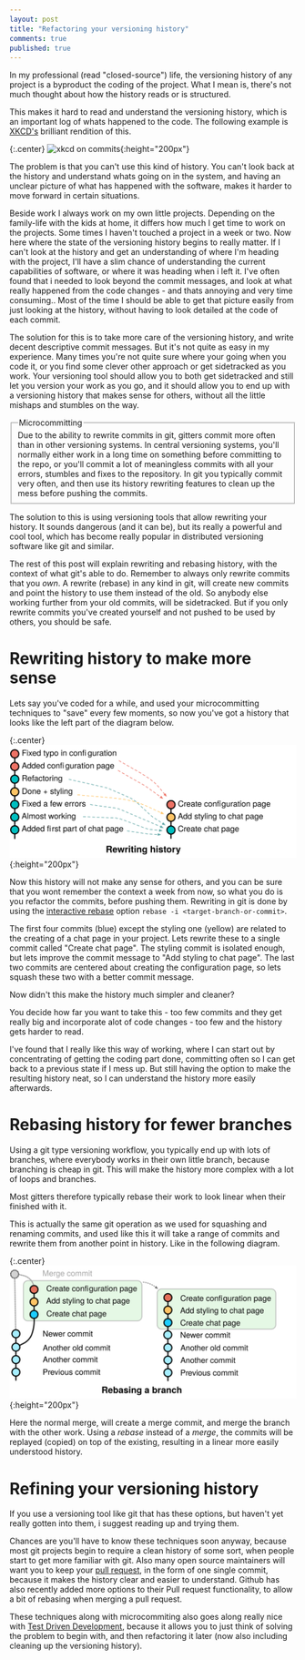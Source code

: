 ```yaml
---
layout: post
title: "Refactoring your versioning history"
comments: true
published: true
---
```

In my professional (read "closed-source") life, the versioning history of any project is a byproduct the coding of the project. What I mean is, there's not much thought about how the history reads or is structured.

This makes it hard to read and understand the versioning history, which is an important log of whats happened to the code. The following example is [XKCD's](https://xkcd.com/1296/) brilliant rendition of this.

{:.center}
![xkcd on commits](http://imgs.xkcd.com/comics/git_commit.png){:height="200px"}

The problem is that you can't use this kind of history. You can't look back at the history and understand whats going on in the system, and having an unclear picture of what has happened with the software, makes it harder to move forward in certain situations.

Beside work I always work on my own little projects. Depending on the family-life with the kids at home, it differs how much I get time to work on the projects. Some times I haven't touched a project in a week or two. Now here where the state of the versioning history begins to really matter. If I can't look at the history and get an understanding of where I'm heading with the project, I'll have a slim chance of understanding the current capabilities of software, or where it was heading when i left it. I've often found that i needed to look beyond the commit messages, and look at what really happened from the code changes - and thats annoying and very time consuming.. Most of the time I should be able to get that picture easily from just looking at the history, without having to look detailed at the code of each commit. 

The solution for this is to take more care of the versioning history, and write decent descriptive commit messages. But it's not quite as easy in my experience. Many times you're not quite sure where your going when you code it, or you find some clever other approach or get sidetracked as you work. Your versioning tool should allow you to both get sidetracked and still let you version your work as you go, and it should allow you to end up with a versioning history that makes sense for others, without all the little mishaps and stumbles on the way.

<fieldset class="bytheway">
    <legend class="bytheway">Microcommitting</legend>
    Due to the ability to rewrite commits in git, gitters commit more often than in other versioning systems. In central versioning systems, you'll normally either work in a long time on something before committing to the repo, or you'll commit a lot of meaningless commits with all your errors, stumbles and fixes to the repository. In git you typically commit very often, and then use its history rewriting features to clean up the mess before pushing the commits.
</fieldset>

The solution to this is using versioning tools that allow rewriting your history. It sounds dangerous (and it can be), but its really a powerful and cool tool, which has become really popular in distributed versioning software like git and similar.

The rest of this post will explain rewriting and rebasing history, with the context of what git's able to do. Remember to always only rewrite commits that you _own_. A rewrite (rebase) in any kind in git, will create new commits and point the history to use them instead of the old. So anybody else working further from your old commits, will be sidetracked. But if you only rewrite commits you've created yourself and not pushed to be used by others, you should be safe.

# Rewriting history to make more sense

Lets say you've coded for a while, and used your microcommitting techniques to "save" every few moments, so now you've got a history that looks like the left part of the diagram below.

{:.center}
![Rewriting a branch](/assets/rewriting_history_rewrite.svg){:height="200px"}

Now this history will not make any sense for others, and you can be sure that you wont remember the context a week from now, so what you do is you refactor the commits, before pushing them. Rewriting in git is done by using the [interactive rebase](https://git-scm.com/book/en/v2/Git-Tools-Rewriting-History) option ```rebase -i <target-branch-or-commit>```.

The first four commits (blue) except the styling one (yellow) are related to the creating of a chat page in your project. Lets rewrite these to a single commit called "Create chat page". The styling commit is isolated enough, but lets improve the commit message to "Add styling to chat page". The last two commits are centered about creating the configuration page, so lets squash these two with a better commit message.

Now didn't this make the history much simpler and cleaner? 

You decide how far you want to take this - too few commits and they get really big and incorporate alot of code changes - too few and the history gets harder to read.

I've found that I really like this way of working, where I can start out by concentrating of getting the coding part done, committing often so I can get back to a previous state if I mess up. But still having the option to make the resulting history neat, so I can understand the history more easily afterwards.


# Rebasing history for fewer branches

Using a git type versioning workflow, you typically end up with lots of branches, where everybody works in their own little branch, because branching is cheap in git. This will make the history more complex with a lot of loops and branches. 

Most gitters therefore typically rebase their work to look linear when their finished with it. 

This is actually the same git operation as we used for squashing and renaming commits, and used like this it will take a range of commits and rewrite them from another point in history. Like in the following diagram.

{:.center}
![Rebasing a branch](/assets/rewriting_history_rebase.svg){:height="200px"}

Here the normal merge, will create a merge commit, and merge the branch with the other work. Using a _rebase_ instead of a _merge_, the commits will be replayed (copied) on top of the existing, resulting in a linear more easily understood history.

# Refining your versioning history

If you use a versioning tool like git that has these options, but haven't yet really gotten into them, i suggest reading up and trying them. 

Chances are you'll have to know these techniques soon anyway, because most git projects begin to require a clean history of some sort, when people start to get more familiar with git. Also many open source maintainers will want you to keep your [pull request](http://www.nettreo.com/2016/06/17/pull-requests-are-a-best-practice.html), in the form of one single commit, because it makes the history clear and easier to understand. Github has also recently added more options to their Pull request functionality, to allow a bit of rebasing when merging a pull request.

These techniques along with microcommiting also goes along really nice with [Test Driven Development](http://www.nettreo.com/2016/06/14/TDD-Is-Just-A-Feedback-Technique.html), because it allows you to just think of solving the problem to begin with, and then refactoring it later (now also including cleaning up the versioning history).


